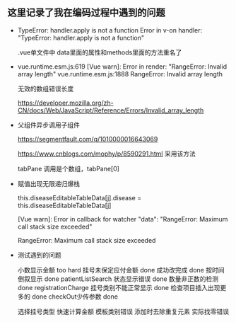 ## 这里记录了我在编码过程中遇到的问题

+ TypeError: handler.apply is not a function
  Error in v-on handler: "TypeError: handler.apply is not a function"

  .vue单文件中 data里面的属性和methods里面的方法重名了

+ vue.runtime.esm.js:619 [Vue warn]: Error in render: "RangeError: Invalid array length"
  vue.runtime.esm.js:1888 RangeError: Invalid array length

  无效的数组错误长度
  
  https://developer.mozilla.org/zh-CN/docs/Web/JavaScript/Reference/Errors/Invalid_array_length

+ 父组件异步调用子组件

  https://segmentfault.com/q/1010000016643069

  https://www.cnblogs.com/mophy/p/8590291.html  采用该方法

  tabPane 调用是个数组，tabPane[0]

+ 赋值出现无限递归爆栈

  this.diseaseEditableTableData[j].disease = this.diseaseEditableTableData[j]

  [Vue warn]: Error in callback for watcher "data": "RangeError: Maximum call stack size exceeded"

  RangeError: Maximum call stack size exceeded
  
+ 测试遇到的问题
 
  小数显示金额 too hard
  挂号未保定应付金额 done
  成功改完成 done
  按时间倒叙显示  done
  patientListSearch 状态显示错误 done
  数量非正数的检测 done
  registrationCharge 挂号类别不能正常显示 done
  检查项目插入出现更多的 done
  checkOut少传参数 done
 
  选择挂号类型 快速计算金额
  模板类别错误
  添加时去除重复元素
  实际找零错误
